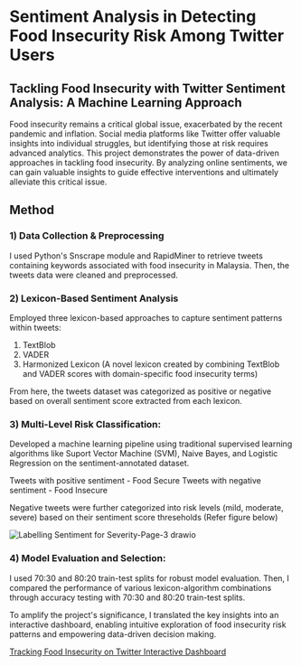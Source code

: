 # Sentiment Analysis in Detecting Food Insecurity Risk Among Twitter Users

## Tackling Food Insecurity with Twitter Sentiment Analysis: A Machine Learning Approach 

Food insecurity remains a critical global issue, exacerbated by the recent pandemic and inflation. Social media platforms like Twitter offer valuable insights into individual struggles, but identifying those at risk requires advanced analytics. This project demonstrates the power of data-driven approaches in tackling food insecurity. By analyzing online sentiments, we can gain valuable insights to guide effective interventions and ultimately alleviate this critical issue. 

## Method

### 1) Data Collection & Preprocessing
I used Python's Snscrape module and RapidMiner to retrieve tweets containing keywords associated with food insecurity in Malaysia. Then, the tweets data were cleaned and preprocessed.


### 2) Lexicon-Based Sentiment Analysis
Employed three lexicon-based approaches to capture sentiment patterns within tweets:

1. TextBlob
2. VADER
3. Harmonized Lexicon 
   (A novel lexicon created by combining TextBlob and VADER scores with domain-specific food insecurity terms)

From here, the tweets dataset was categorized as positive or negative based on overall sentiment score extracted from each lexicon.

### 3) Multi-Level Risk Classification:
Developed a machine learning pipeline using traditional supervised learning algorithms like Suport Vector Machine (SVM), Naive Bayes, and Logistic Regression on the sentiment-annotated dataset.

Tweets with positive sentiment - Food Secure
Tweets with negative sentiment - Food Insecure

Negative tweets were further categorized into risk levels (mild, moderate, severe) based on their sentiment score threseholds 
(Refer figure below)

![Labelling Sentiment for Severity-Page-3 drawio](https://github.com/naak-ktr/Sentiment-Analysis-Detecting-Food-Insecurity-Twitter/assets/89067111/e4fb6020-8214-4fbd-9079-76f2a441b79f)


### 4) Model Evaluation and Selection:
I used 70:30 and 80:20 train-test splits for robust model evaluation. Then, I compared the performance of various lexicon-algorithm combinations through accuracy testing with 70:30 and 80:20 train-test splits.



To amplify the project's significance, I translated the key insights into an interactive dashboard, enabling intuitive exploration of food insecurity risk patterns and empowering data-driven decision making.

[Tracking Food Insecurity on Twitter Interactive Dashboard](https://app.powerbi.com/view?r=eyJrIjoiM2E5YWZjMWUtNTIzMy00OGU5LWFkMDAtNDdiMzY2OWUwNTYyIiwidCI6ImNkY2JiMGUyLTlmZWEtNGY1NC04NjcwLTY3MjcwNzc5N2FkYSIsImMiOjEwfQ%3D%3D&pageName=ReportSection)
